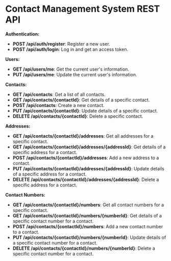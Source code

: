 # Contact Management System REST API


**Authentication:**
- **POST /api/auth/register**: Register a new user.
- **POST /api/auth/login**: Log in and get an access token.

**Users:**
- **GET /api/users/me**: Get the current user's information.
- **PUT /api/users/me**: Update the current user's information.

**Contacts:**
- **GET /api/contacts**: Get a list of all contacts.
- **GET /api/contacts/{contactId}**: Get details of a specific contact.
- **POST /api/contacts**: Create a new contact.
- **PUT /api/contacts/{contactId}**: Update details of a specific contact.
- **DELETE /api/contacts/{contactId}**: Delete a specific contact.

**Addresses:**
- **GET /api/contacts/{contactId}/addresses**: Get all addresses for a specific contact.
- **GET /api/contacts/{contactId}/addresses/{addressId}**: Get details of a specific address for a contact.
- **POST /api/contacts/{contactId}/addresses**: Add a new address to a contact.
- **PUT /api/contacts/{contactId}/addresses/{addressId}**: Update details of a specific address for a contact.
- **DELETE /api/contacts/{contactId}/addresses/{addressId}**: Delete a specific address for a contact.

**Contact Numbers:**
- **GET /api/contacts/{contactId}/numbers**: Get all contact numbers for a specific contact.
- **GET /api/contacts/{contactId}/numbers/{numberId}**: Get details of a specific contact number for a contact.
- **POST /api/contacts/{contactId}/numbers**: Add a new contact number to a contact.
- **PUT /api/contacts/{contactId}/numbers/{numberId}**: Update details of a specific contact number for a contact.
- **DELETE /api/contacts/{contactId}/numbers/{numberId}**: Delete a specific contact number for a contact.

